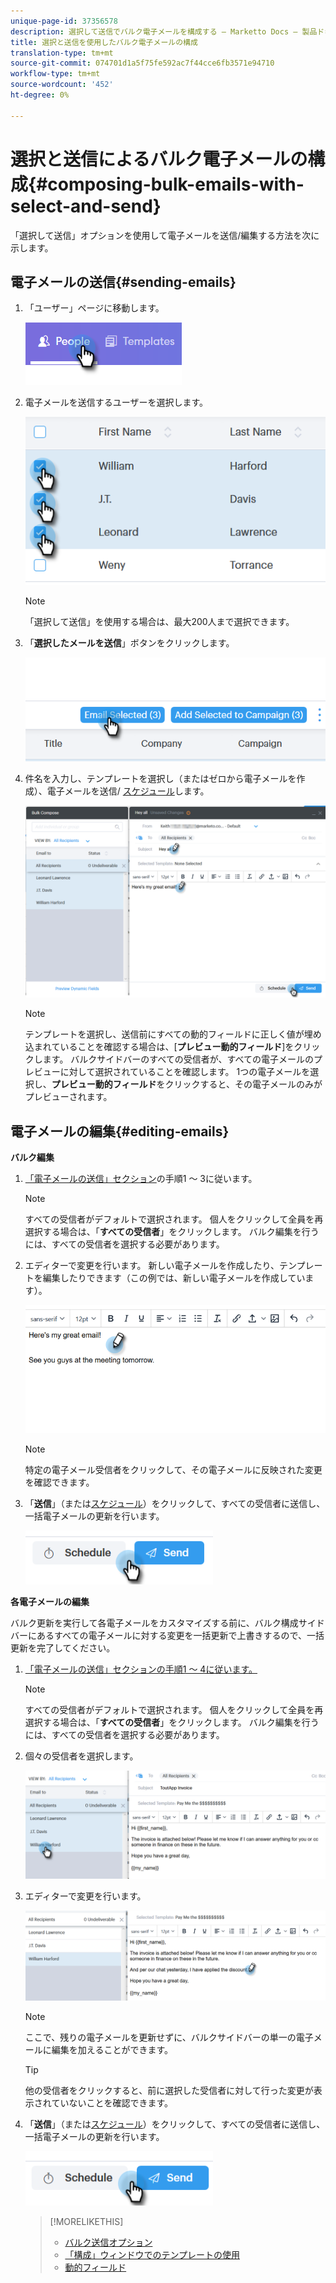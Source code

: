 ```yaml
---
unique-page-id: 37356578
description: 選択して送信でバルク電子メールを構成する — Marketto Docs — 製品ドキュメント
title: 選択と送信を使用したバルク電子メールの構成
translation-type: tm+mt
source-git-commit: 074701d1a5f75fe592ac7f44cce6fb3571e94710
workflow-type: tm+mt
source-wordcount: '452'
ht-degree: 0%

---
```



# 選択と送信によるバルク電子メールの構成{#composing-bulk-emails-with-select-and-send}

「選択して送信」オプションを使用して電子メールを送信/編集する方法を次に示します。

## 電子メールの送信{#sending-emails}

1. 「ユーザー」ページに移動します。

   ![](assets/one-2.png)

1. 電子メールを送信するユーザーを選択します。

   ![](assets/two-2.png)

   >[!NOTE]
   >
   >「選択して送信」を使用する場合は、最大200人まで選択できます。

1. 「**選択したメールを送信**」ボタンをクリックします。

   ![](assets/three-2.png)

1. 件名を入力し、テンプレートを選択し（またはゼロから電子メールを作成）、電子メールを送信/ [スケジュール](http://docs.marketo.com/x/GAQ6Ag)します。

   ![](assets/four-2.png)

   >[!NOTE]
   >
   >テンプレートを選択し、送信前にすべての動的フィールドに正しく値が埋め込まれていることを確認する場合は、[**プレビュー動的フィールド**]をクリックします。 バルクサイドバーのすべての受信者が、すべての電子メールのプレビューに対して選択されていることを確認します。 1つの電子メールを選択し、**プレビュー動的フィールド**&#x200B;をクリックすると、その電子メールのみがプレビューされます。

## 電子メールの編集{#editing-emails}

**バルク編集**

1. [「電子メールの送信」セクション](http://docs.marketo.com/display/DOCS/Composing+Bulk+Emails+with+Select+and+Send#ComposingBulkEmailswithSelectandSend-SendingEmails)の手順1 ～ 3に従います。

   >[!NOTE]
   >
   >すべての受信者がデフォルトで選択されます。 個人をクリックして全員を再選択する場合は、「**すべての受信者**」をクリックします。 バルク編集を行うには、すべての受信者を選択する必要があります。

1. エディターで変更を行います。 新しい電子メールを作成したり、テンプレートを編集したりできます（この例では、新しい電子メールを作成しています）。

   ![](assets/bulk-three.png)

   >[!NOTE]
   >
   >特定の電子メール受信者をクリックして、その電子メールに反映された変更を確認できます。

1. 「**送信**」（または[スケジュール](http://docs.marketo.com/x/GAQ6Ag)）をクリックして、すべての受信者に送信し、一括電子メールの更新を行います。

   ![](assets/bulk-four.png)

**各電子メールの編集**

バルク更新を実行して各電子メールをカスタマイズする前に、バルク構成サイドバーにあるすべての電子メールに対する変更を一括更新で上書きするので、一括更新を完了してください。

1. [「電子メールの送信」セクションの手順1 ～ 4に従います。](http://docs.marketo.com/display/DOCS/Composing+Bulk+Emails+with+Select+and+Send#ComposingBulkEmailswithSelectandSend-SendingEmails)

   >[!NOTE]
   >
   >すべての受信者がデフォルトで選択されます。 個人をクリックして全員を再選択する場合は、「**すべての受信者**」をクリックします。 バルク編集を行うには、すべての受信者を選択する必要があります。

1. 個々の受信者を選択します。

   ![](assets/each-two.png)

1. エディターで変更を行います。

   ![](assets/each-three.png)

   >[!NOTE]
   >
   >ここで、残りの電子メールを更新せずに、バルクサイドバーの単一の電子メールに編集を加えることができます。

   >[!TIP]
   >
   >他の受信者をクリックすると、前に選択した受信者に対して行った変更が表示されていないことを確認できます。

1. 「**送信**」（または[スケジュール](http://docs.marketo.com/x/GAQ6Ag)）をクリックして、すべての受信者に送信し、一括電子メールの更新を行います。

   ![](assets/each-four.png)

   >[!MORELIKETHIS]
   >
   >
   >    
   >    
   >    * [バルク送信オプション](http://docs.marketo.com/x/HwQ6Ag)
   >    * [「構成」ウィンドウでのテンプレートの使用](http://docs.marketo.com/x/MQQ6Ag)
   >    * [動的フィールド](http://docs.marketo.com/x/wwDb)


